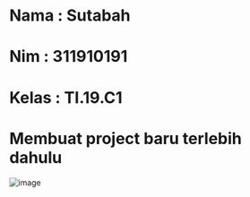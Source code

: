 # Nama  : Sutabah
# Nim   : 311910191
# Kelas : TI.19.C1

# Membuat project baru terlebih dahulu
![image](https://user-images.githubusercontent.com/81844622/174468962-0b29435d-e1dd-45c2-9418-a9fcf097e188.png)

# 
